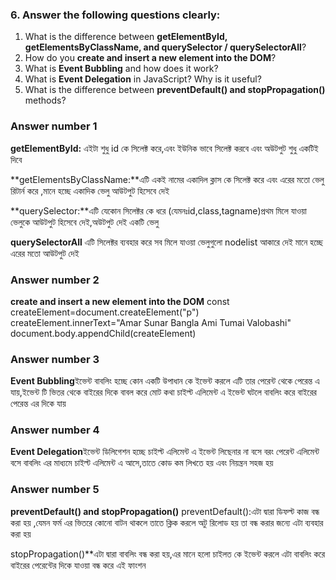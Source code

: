 

### 6. Answer the following questions clearly:

1. What is the difference between **getElementById, getElementsByClassName, and querySelector / querySelectorAll**?
2. How do you **create and insert a new element into the DOM**?
3. What is **Event Bubbling** and how does it work?
4. What is **Event Delegation** in JavaScript? Why is it useful?
5. What is the difference between **preventDefault() and stopPropagation()** methods?

### Answer number 1
**getElementById:** এইটা শুধু id কে সিলেক্ট করে,এবং ইউনিক ভাবে সিলেক্ট করবে এবং অউটপুট শুধু একটিই দিবে

**getElementsByClassName:**এটি একই নামের একাদিল ক্লাস কে সিলেক্ট করে এবং এরের মতো ভেলু রিটার্ন করে ,মানে হচ্ছে একাদিক ভেলু আউটপুট হিসেবে দেই

 **querySelector:**এটি যেকোন সিলেক্টর কে ধরে (যেমনঃid,class,tagname)প্রথম মিলে যাওয়া ভেলুকে আউটপুট হিসেবে দেই,অউটপুট দেই একটি ভেলু

**querySelectorAll** এটি সিলেক্টর ব্যবহার করে সব মিলে যাওয়া ভেলুগুলো nodelist আকারে দেই মানে হচ্ছে এরের মতো আউটপুট দেই

### Answer number 2
**create and insert a new element into the DOM**
const createElement=document.createElement("p")
createElement.innerText="Amar Sunar Bangla Ami Tumai Valobashi"
document.body.appendChild(createElement)

### Answer number 3
**Event Bubbling**ইভেন্ট বাবলিং হচ্ছে কোন একটি উপাধান কে ইভেন্ট করলে এটি তার পেরেন্ট থেকে পেরেন্ত এ যায়,ইভেন্ট টি ভিতর থেকে বাইরের দিকে বাবল করে
মোট কথা চাইল্ট এলিমেন্ট এ ইভেন্ট ঘটলে বাবলিং করে বাইরের পেরেন্ত এর দিকে যায়

### Answer number 4
**Event Delegation**ইভেন্ট ডিলিগেশন হচ্ছে চাইল্ট এলিমেন্ট এ ইভেন্ট লিছেনার না বসে বরং
পেরেন্ট এলিমেন্ট বসে বাবলিং এর মাধ্যমে চাইল্ট এলিমেন্ট এ আসে,তাতে কোড কম লিখতে হয়
এবং নিয়ন্ত্রন সহজ হয়

### Answer number 5
**preventDefault() and stopPropagation()**
preventDefault():এটা দ্বারা ডিফল্ট কাজ বন্ধ করা হয় ,যেমন ফর্ম এর ভিতরে কোনো বাটন থাকলে তাতে ক্লিক করলে অটু রিলোড হয় তা বন্ধ করার জন্যে এটা ব্যবহার করা হয়

stopPropagation()**এটা দ্বারা বাবলিং বন্ধ করা হয়,এর মানে হলো চাইলত কে ইভেন্ট করলে এটা বাবলিং করে বাইরের পেরেন্টের দিকে যাওয়া বন্ধ করে এই ফাংশন
